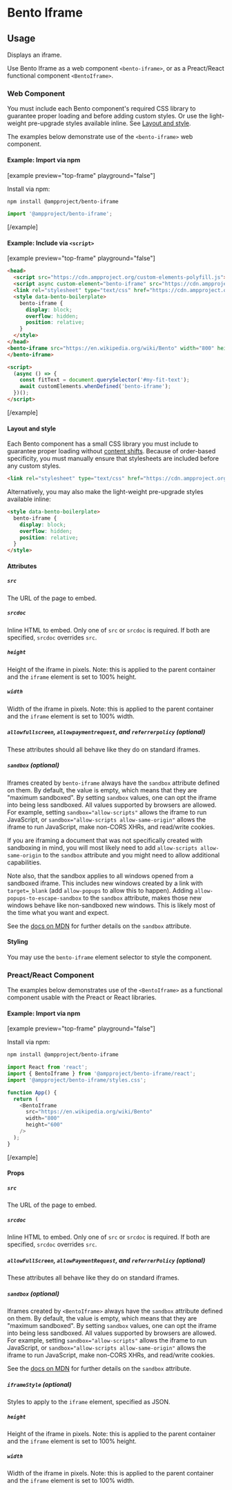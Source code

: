 # Bento Iframe

## Usage

Displays an iframe.

Use Bento Iframe as a web component `<bento-iframe>`, or as a Preact/React functional component `<BentoIframe>`.

### Web Component

You must include each Bento component's required CSS library to guarantee proper loading and before adding custom styles. Or use the light-weight pre-upgrade styles available inline. See [Layout and style](#layout-and-style).

The examples below demonstrate use of the `<bento-iframe>` web component.

#### Example: Import via npm

[example preview="top-frame" playground="false"]

Install via npm:

```sh
npm install @ampproject/bento-iframe
```

```javascript
import '@ampproject/bento-iframe';
```

[/example]

#### Example: Include via `<script>`

[example preview="top-frame" playground="false"]

```html
<head>
  <script src="https://cdn.ampproject.org/custom-elements-polyfill.js"></script>
  <script async custom-element="bento-iframe" src="https://cdn.ampproject.org/v0/bento-iframe-1.0.js"></script>
  <link rel="stylesheet" type="text/css" href="https://cdn.ampproject.org/v0/bento-iframe-1.0.css">
  <style data-bento-boilerplate>
    bento-iframe {
      display: block;
      overflow: hidden;
      position: relative;
    }
  </style>
</head>
<bento-iframe src="https://en.wikipedia.org/wiki/Bento" width="800" height="600">
</bento-iframe>

<script>
  (async () => {
    const fitText = document.querySelector('#my-fit-text');
    await customElements.whenDefined('bento-iframe');
  })();
</script>
```

[/example]

#### Layout and style

Each Bento component has a small CSS library you must include to guarantee proper loading without [content shifts](https://web.dev/cls/). Because of order-based specificity, you must manually ensure that stylesheets are included before any custom styles.

```html
<link rel="stylesheet" type="text/css" href="https://cdn.ampproject.org/v0/bento-iframe-1.0.css">
```

Alternatively, you may also make the light-weight pre-upgrade styles available inline:

```html
<style data-bento-boilerplate>
  bento-iframe {
    display: block;
    overflow: hidden;
    position: relative;
  }
</style>
```

#### Attributes

##### `src`

The URL of the page to embed.

##### `srcdoc`

Inline HTML to embed. Only one of `src` or `srcdoc` is required. If both are specified, `srcdoc` overrides `src`.

##### `height`

Height of the iframe in pixels. Note: this is applied to the parent container and the `iframe` element is set to 100% height.

##### `width`

Width of the iframe in pixels. Note: this is applied to the parent container and the `iframe` element is set to 100% width.
##### `allowfullscreen`, `allowpaymentrequest`, and `referrerpolicy` (optional)

These attributes should all behave like they do on standard iframes.

##### `sandbox` (optional) <a name="sandbox"></a>

Iframes created by `bento-iframe` always have the `sandbox` attribute defined on
them. By default, the value is empty, which means that they are "maximum
sandboxed". By setting `sandbox` values, one can opt the iframe into being less
sandboxed. All values supported by browsers are allowed. For example, setting
`sandbox="allow-scripts"` allows the iframe to run JavaScript, or
`sandbox="allow-scripts allow-same-origin"` allows the iframe to run JavaScript,
make non-CORS XHRs, and read/write cookies.

If you are iframing a document that was not specifically created with sandboxing
in mind, you will most likely need to add `allow-scripts allow-same-origin` to
the `sandbox` attribute and you might need to allow additional capabilities.

Note also, that the sandbox applies to all windows opened from a sandboxed
iframe. This includes new windows created by a link with `target=_blank` (add
`allow-popups` to allow this to happen). Adding `allow-popups-to-escape-sandbox`
to the `sandbox` attribute, makes those new windows behave like non-sandboxed
new windows. This is likely most of the time what you want and expect.

See the [docs on MDN](https://developer.mozilla.org/en-US/docs/Web/HTML/Element/iframe#attr-sandbox) for further details on the `sandbox` attribute.

#### Styling
You may use the `bento-iframe` element selector to style the component.

### Preact/React Component

The examples below demonstrates use of the `<BentoIframe>` as a functional component usable with the Preact or React libraries.

#### Example: Import via npm

[example preview="top-frame" playground="false"]

Install via npm:

```sh
npm install @ampproject/bento-iframe
```

```javascript
import React from 'react';
import { BentoIframe } from '@ampproject/bento-iframe/react';
import '@ampproject/bento-iframe/styles.css';

function App() {
  return (
    <BentoIframe
      src="https://en.wikipedia.org/wiki/Bento"
      width="800"
      height="600"
    />
  );
}
```

[/example]

#### Props

##### `src`

The URL of the page to embed.

##### `srcdoc`

Inline HTML to embed. Only one of `src` or `srcdoc` is required. If both are specified, `srcdoc` overrides `src`.

##### `allowFullScreen`, `allowPaymentRequest`, and `referrerPolicy` (optional)

These attributes all behave like they do on standard iframes.

##### `sandbox` (optional) <a name="sandbox"></a>

Iframes created by `<BentoIframe>` always have the `sandbox` attribute defined on
them. By default, the value is empty, which means that they are "maximum
sandboxed". By setting `sandbox` values, one can opt the iframe into being less
sandboxed. All values supported by browsers are allowed. For example, setting
`sandbox="allow-scripts"` allows the iframe to run JavaScript, or
`sandbox="allow-scripts allow-same-origin"` allows the iframe to run JavaScript,
make non-CORS XHRs, and read/write cookies.

See the [docs on MDN](https://developer.mozilla.org/en-US/docs/Web/HTML/Element/iframe#attr-sandbox) for further details on the `sandbox` attribute.

##### `iframeStyle` (optional)

Styles to apply to the `iframe` element, specified as JSON.

##### `height`

Height of the iframe in pixels. Note: this is applied to the parent container and the `iframe` element is set to 100% height.

##### `width`

Width of the iframe in pixels. Note: this is applied to the parent container and the `iframe` element is set to 100% width.
